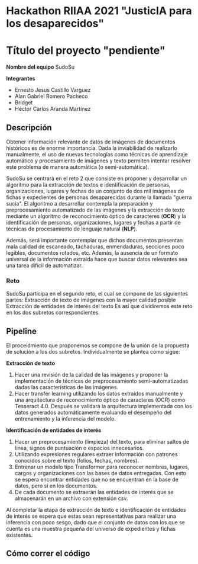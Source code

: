 # Hackathon RIIAA 2021 "JusticIA para los desaparecidos"

# Título del proyecto "pendiente"

**Nombre del equipo**
SudoSu

**Integrantes**
* Ernesto Jesus Castillo Varguez
* Alan Gabriel Romero Pacheco
* Bridget
* Héctor Carlos Aranda Martínez



## Descripción

Obtener información relevante de datos de imágenes de documentos históricos es de enorme importancia. Dada la inviabilidad de realizarlo manualmente, el uso de nuevas tecnologías como técnicas de aprendizaje automático y procesamiento de imágenes y texto permiten intentar resolver este problema de manera automática (o semi-automática). 

SudoSu se centrará en el reto 2 que consiste en proponer y desarrollar un algoritmo para la extracción de textos e identificación de personas, organizaciones, lugares y fechas de un conjunto de dos mil imágenes de fichas y expedientes de personas desaparecidas durante la llamada "guerra sucia". El algoritmo a desarrollar contempla la preparación y preprocesamiento automatizado de las imágenes y la extracción de texto mediante un algoritmo de reconocimiento óptico de caracteres (**OCR**) y la identificación de personas, organizaciones, lugares y fechas a partir de técnicas de procesamiento de lenguaje natural (**NLP**).

Además, será importante contemplar que dichos documentos presentan mala calidad de escaneado, tachaduras, enmendaduras, secciones poco legibles, documentos rotados, etc. Además, la ausencia de un formato universal de la información extraída hace que buscar datos relevantes sea una tarea difícil de automatizar.


### Reto
SudoSu participa en el segundo reto, el cual se compone de las siguientes partes: 
Extracción de texto de imágenes con la mayor calidad posible
Extracción de entidades de interés del texto
Es así que dividiremos este reto en los dos subretos correspondientes.


## Pipeline

El proceidmiento que proponemos se compone de la unión de la propuesta de solución a los dos subretos. Individualmente se plantea como sigue:

**Extracción de texto**

1. Hacer una revisión de la calidad de las imágenes y proponer la implementación de técnicas de preprocesamiento semi-automatizadas dadas las características de las imágenes.
2. Hacer transfer learning utilizando los datos extraídos manualmente y una arquitectura de reconocimiento óptico de caracteres (OCR) como Tesseract 4.0. Después se validará la arquitectura implementada con los datos generados automáticamente evaluando el desempeño del entrenamiento y la inferencia del modelo.

**Identificación de entidades de interés**

1. Hacer un preprocesamiento (limpieza) del texto, para eliminar saltos de línea, signos de puntuación o espacios innecesarios. 
2. Utilizando expresiones regulares extraer información con patrones conocidos sobre el texto (folios, fechas, nombres).
3. Entrenar un modelo tipo Transformer para reconocer nombres, lugares, cargos y organizaciones con las bases de datos entregadas. Con esto se espera encontrar entidades que no se encuentran en la base de datos, pero sí en los documentos.
4. De cada documento se extraerán las entidades de interés que se almacenarán en un archivo con extensión csv.

Al completar la etapa de extracción de texto e identificación de entidades de interés se espera que estas sean representativas para realizar una inferencia con poco sesgo, dado que el conjunto de datos con los que se cuenta es una muestra pequeña del universo de expedientes y fichas existentes.


## Cómo correr el código
